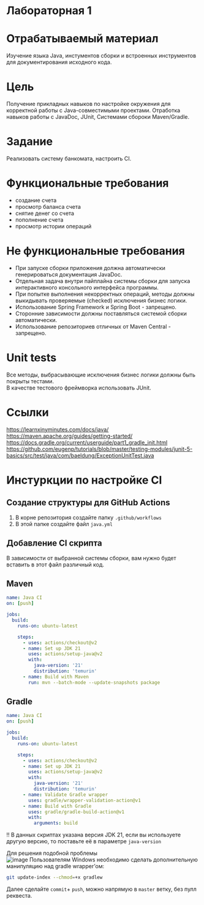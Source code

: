 # Лабораторная 1

# Отрабатываемый материал

Изучение языка Java, инстументов сборки и встроенных инструментов для документирования исходного кода.

# Цель

Получение прикладных навыков по настройке окружения для корректной работы с Java-совместимыми проектами.
Отработка навыков работы с JavaDoc, JUnit, Системами сбороки Maven/Gradle.

# Задание

Реализовать систему банкомата, настроить CI.

# Функциональные требования

- создание счета
- просмотр баланса счета
- снятие денег со счета
- пополнение счета
- просмотр истории операций

# Не функциональные требования

- При запуске сборки приложения должна автоматически генерироваться документация JavaDoc. 
- Отдельная задача внутри пайплайна системы сборки для запуска интерактивного консольного интерфейса программы.
- При попытке выполнения некорректных операций, методы должны выкидывать проверяемые (checked) исключения бизнес логики.
- Использование Spring Framework и Spring Boot - запрещено.
- Сторонние зависимости должны поставляться системой сборки автоматически.
- Использование репозиториев отличных от Maven Central - запрещено.

# Unit tests

Все методы, выбрасывающие исключения бизнес логики должны быть покрыты тестами.  
В качестве тестового фреймворка использовать JUnit.

# Ссылки

https://learnxinyminutes.com/docs/java/
https://maven.apache.org/guides/getting-started/
https://docs.gradle.org/current/userguide/part1_gradle_init.html
https://github.com/eugenp/tutorials/blob/master/testing-modules/junit-5-basics/src/test/java/com/baeldung/ExceptionUnitTest.java



# Инстуркции по настройке CI

## Создание структуры для GitHub Actions

1. В корне репозитория создайте папку `.github/workflows`
2. В этой папке создайте файл `java.yml`

## Добавление CI скрипта

В зависимости от выбранной системы сборки, вам нужно будет вставить в этот файл различный код.

## Maven

```yaml
name: Java CI
on: [push]

jobs:
  build:
    runs-on: ubuntu-latest

    steps:
      - uses: actions/checkout@v2
      - name: Set up JDK 21
        uses: actions/setup-java@v2
        with:
          java-version: '21'
          distribution: 'temurin'
      - name: Build with Maven
        run: mvn --batch-mode --update-snapshots package
```

## Gradle

```yaml
name: Java CI
on: [push]

jobs:
  build:
    runs-on: ubuntu-latest

    steps:
      - uses: actions/checkout@v2
      - name: Set up JDK 21
        uses: actions/setup-java@v2
        with:
          java-version: '21'
          distribution: 'temurin'
      - name: Validate Gradle wrapper
        uses: gradle/wrapper-validation-action@v1
      - name: Build with Gradle
        uses: gradle/gradle-build-action@v1
        with:
          arguments: build
```

‼️ В данных скриптах указана версия JDK 21, если вы используете другую версию, то поставьте её в параметре `java-version`

Для решения подобной проблемы  
![image](https://github.com/user-attachments/assets/2715af2f-11fa-45c8-beca-cc28808a0024)
Пользователям Windows необходимо сделать дополнительную манипуляцию над gradle wrapper’ом:  
```sh
git update-index --chmod=+x gradlew
```
Далее сделайте `commit`+ `push`, можно напрямую в `master` ветку, без пулл реквеста.
